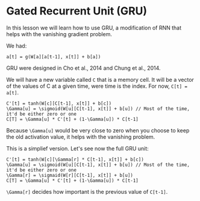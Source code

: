 # Gated Recurrent Unit (GRU)

In this lesson we will learn how to use GRU, a modification of RNN that helps with the vanishing gradient problem.

We had:

```
a[t] = g(W[a][a[t-1], x[t]] + b[a])
```

GRU were designed in Cho et al., 2014 and Chung et al., 2014.

We will have a new variable called `C` that is a memory cell. It will be a vector of the values of C at a given time, were time is the index. For now, `C[t] = a[t]`.

```
C'[t] = tanh(W[c][C[t-1], x[t]] + b[c])
\Gamma[u] = \sigmoid(W[u][C[t-1], x[t]] + b[u]) // Most of the time, it'd be either zero or one
C[T] = \Gamma[u] * C'[t] + (1-\Gamma[u]) * C[t-1]
```

Because `\Gamma[u]` would be very close to zero when you choose to keep the old activation value, it helps with the vanishing problem.

This is a simplief version. Let's see now the full GRU unit:

```
C'[t] = tanh(W[c][\Gamma[r] * C[t-1], x[t]] + b[c])
\Gamma[u] = \sigmoid(W[u][C[t-1], x[t]] + b[u]) // Most of the time, it'd be either zero or one
\Gamma[r] = \sigmaid(W[r][C[t-1], x[t]] + b[u])
C[T] = \Gamma[u] * C'[t] + (1-\Gamma[u]) * C[t-1]
```

`\Gamma[r]` decides how important is the previous value of `C[t-1]`.
